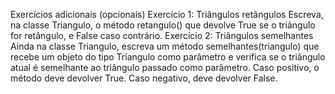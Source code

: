 
Exercícios adicionais (opcionais)
Exercício 1: Triângulos retângulos
Escreva, na classe Triangulo, o método retangulo() que devolve True se o
triângulo for retângulo, e False caso contrário.
Exercício 2: Triângulos semelhantes
Ainda na classe Triangulo, escreva um método semelhantes(triangulo) que recebe
um objeto do tipo Triangulo como parâmetro e verifica se o triângulo atual é
semelhante ao triângulo passado como parâmetro. Caso positivo, o método deve
devolver True. Caso negativo, deve devolver False.